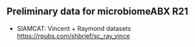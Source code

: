 ## Preliminary data for microbiomeABX R21

* SIAMCAT: Vincent + Raymond datasets   
https://rpubs.com/shbrief/sc_ray_vince
